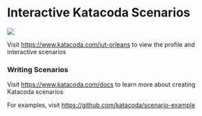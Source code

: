 # Interactive Katacoda Scenarios

[![](http://shields.katacoda.com/katacoda/iut-orleans/count.svg)](https://www.katacoda.com/iut-orleans "Get your profile on Katacoda.com")

Visit https://www.katacoda.com/iut-orleans to view the profile and interactive scenarios

### Writing Scenarios
Visit https://www.katacoda.com/docs to learn more about creating Katacoda scenarios

For examples, visit https://github.com/katacoda/scenario-example
